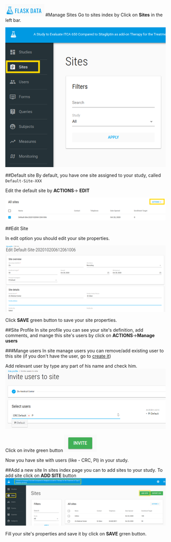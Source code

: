 <a href="https://www.flaskdata.io">![Screenshot](img/flaskdata_logo.PNG)</a>
#Manage Sites
Go to sites index by Click on **Sites** in the left bar.

![Screenshot](img/left_bar_sites.PNG)

##Default site 
By default, you have one site assigned to your study, called `Default-Site-XXX`

Edit the default site by **ACTIONS**-> **EDIT**

![Screenshot](img/sites_actions.PNG)

##Edit Site

In edit option you should edit your site properties.

![Screenshot](img/site_edit.PNG)

Click **SAVE** green button to save your site properties.

##Site Profile
In site profile you can see your site's definition, add comments, and mange this site's users by click on **ACTIONS**->**Manage users**

###Mange users
In site manage users you can remove/add existing user to this site (if you don't have the user, go to [create it](./manage_users.md#add-user))

Add relevant user by type any part of his name and check him.
![Screenshot](img/site_manage_users.PNG)

Click on invite green button ![Screenshot](img/invite_button.PNG)

Now you have site with users (like - CRC, PI) in your study. 

##Add a new site
In sites index page you can to add sites to your study.
To add site click on **ADD SITE** button
![Screenshot](img/sites_index_add_site.PNG)

Fill your site's properties and save it by click on **SAVE** grren button.

 



